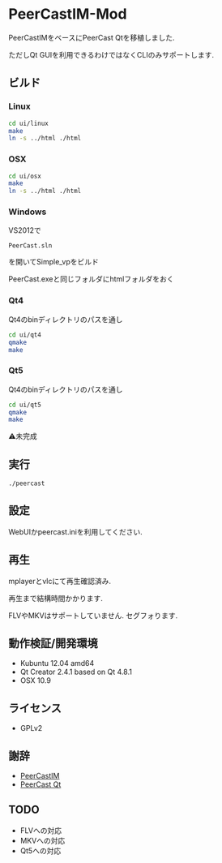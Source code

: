 PeerCastIM-Mod
================

PeerCastIMをベースにPeerCast Qtを移植しました.

ただしQt GUIを利用できるわけではなくCLIのみサポートします.

## ビルド

### Linux

```bash
cd ui/linux
make
ln -s ../html ./html
```

### OSX

```bash
cd ui/osx
make
ln -s ../html ./html
```

### Windows

VS2012で

```
PeerCast.sln
```

を開いてSimple_vpをビルド

PeerCast.exeと同じフォルダにhtmlフォルダをおく

### Qt4

Qt4のbinディレクトリのパスを通し

```bash
cd ui/qt4
qmake
make
```

### Qt5

Qt4のbinディレクトリのパスを通し

```bash
cd ui/qt5
qmake
make
```

⚠未完成

## 実行

```bash
./peercast
```

## 設定

WebUIかpeercast.iniを利用してください.

## 再生

mplayerとvlcにて再生確認済み.

再生まで結構時間かかります.

FLVやMKVはサポートしていません. セグフォります.

## 動作検証/開発環境
* Kubuntu 12.04 amd64
* Qt Creator 2.4.1 based on Qt 4.8.1
* OSX 10.9

## ライセンス
* GPLv2

## 謝辞
* [PeerCastIM](http://sourceforge.jp/projects/peercast-im/)
* [PeerCast Qt](http://mosax.sakura.ne.jp/yp4g/fswiki.cgi?page=PeerCast+Qt)

## TODO

* FLVへの対応
* MKVへの対応
* Qt5への対応
